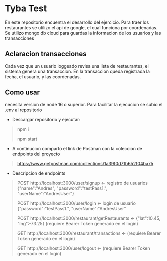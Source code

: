# Tyba Test
En este repositorio encuentra el desarrollo del ejercicio. Para traer los restaurantes se utilizo el api de google, el cual funciona por coordenadas. Se utilizo mongo db cloud para guardas la informacion de los usuarios y las transacciones
## Aclaracion transacciones
Cada vez que un usuario loggeado revisa una lista de restaurantes, el sistema genera una transaccion. En la transaccion queda registrada la fecha, el usuario, y las coordenadas.
## Como usar
necesita version de node 16 o superior. Para facilitar la ejecucion se subio el .env al repositorio
- Descargar repositorio y ejecutar:
> npm i
> 
> npm start

- A continucion comparto el link de Postman con la coleccion de endpoints del proyecto
> https://www.getpostman.com/collections/1a39f0d71b652f04ba75
- Descripcion de endpoints
> POST http://localhost:3000/user/signup <- registro de usuarios {"name":"Andres",
"password":"testPass1.",
"userName":"AndresUser"}
> 
> POST http://localhost:3000/user/login <- login de usuario {"password":"testPass1.",
"userName":"AndresUser"
>
> POST http://localhost:3000/restaurant/getRestaurants <- {"lat":10.45,
"lng":-73.25} (requiere Bearer Token generado en el login)
>
> GET http://localhost:3000/restaurant/transactions <- (requiere Bearer Token generado en el login)
> 
> GET http://localhost:3000/user/logout <- (requiere Bearer Token generado en el login)
